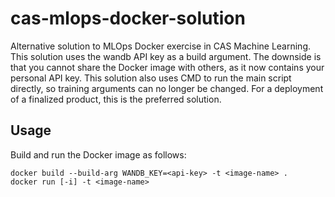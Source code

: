 # cas-mlops-docker-solution

Alternative solution to MLOps Docker exercise in CAS Machine Learning. This solution uses the wandb API key as a build argument. The downside is that you cannot share the Docker image with others, as it now contains your personal API key. This solution also uses CMD to run the main script directly, so training arguments can no longer be changed. For a deployment of a finalized product, this is the preferred solution.

## Usage
Build and run the Docker image as follows:
```
docker build --build-arg WANDB_KEY=<api-key> -t <image-name> .
docker run [-i] -t <image-name>
```

